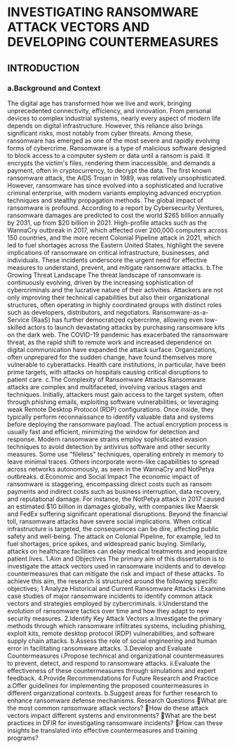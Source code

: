# INVESTIGATING RANSOMWARE ATTACK VECTORS AND DEVELOPING COUNTERMEASURES
## INTRODUCTION
### a.Background and Context
The digital age has transformed how we live and work, bringing unprecedented connectivity, efficiency, and innovation. From personal devices to complex industrial systems, nearly every aspect of modern life depends on digital infrastructure. However, this reliance also brings significant risks, most notably from cyber threats. Among these, ransomware has emerged as one of the most severe and rapidly evolving forms of cybercrime.
Ransomware is a type of malicious software designed to block access to a computer system or data until a ransom is paid. It encrypts the victim's files, rendering them inaccessible, and demands a payment, often in cryptocurrency, to decrypt the data. The first known ransomware attack, the AIDS Trojan in 1989, was relatively unsophisticated. However, ransomware has since evolved into a sophisticated and lucrative criminal enterprise, with modern variants employing advanced encryption techniques and stealthy propagation methods.
The global impact of ransomware is profound. According to a report by Cybersecurity Ventures, ransomware damages are predicted to cost the world $265 billion annually by 2031, up from $20 billion in 2021. High-profile attacks such as the WannaCry outbreak in 2017, which affected over 200,000 computers across 150 countries, and the more recent Colonial Pipeline attack in 2021, which led to fuel shortages across the Eastern United States, highlight the severe implications of ransomware on critical infrastructure, businesses, and individuals. These incidents underscore the urgent need for effective measures to understand, prevent, and mitigate ransomware attacks.
b.The Growing Threat Landscape
The threat landscape of ransomware is continuously evolving, driven by the increasing sophistication of cybercriminals and the lucrative nature of their activities. Attackers are not only improving their technical capabilities but also their organizational structures, often operating in highly coordinated groups with distinct roles such as developers, distributors, and negotiators. Ransomware-as-a-Service (RaaS) has further democratized cybercrime, allowing even low-skilled actors to launch devastating attacks by purchasing ransomware kits on the dark web.
The COVID-19 pandemic has exacerbated the ransomware threat, as the rapid shift to remote work and increased dependence on digital communication have expanded the attack surface. Organizations, often unprepared for the sudden change, have found themselves more vulnerable to cyberattacks. Health care institutions, in particular, have been prime targets, with attacks on hospitals causing critical disruptions to patient care.
c.The Complexity of Ransomware Attacks
Ransomware attacks are complex and multifaceted, involving various stages and techniques. Initially, attackers must gain access to the target system, often through phishing emails, exploiting software vulnerabilities, or leveraging weak Remote Desktop Protocol (RDP) configurations. Once inside, they typically perform reconnaissance to identify valuable data and systems before deploying the ransomware payload. The actual encryption process is usually fast and efficient, minimizing the window for detection and response.
Modern ransomware strains employ sophisticated evasion techniques to avoid detection by antivirus software and other security measures. Some use "fileless" techniques, operating entirely in memory to leave minimal traces. Others incorporate worm-like capabilities to spread across networks autonomously, as seen in the WannaCry and NotPetya outbreaks.
d.Economic and Social Impact
The economic impact of ransomware is staggering, encompassing direct costs such as ransom payments and indirect costs such as business interruption, data recovery, and reputational damage. For instance, the NotPetya attack in 2017 caused an estimated $10 billion in damages globally, with companies like Maersk and FedEx suffering significant operational disruptions.
Beyond the financial toll, ransomware attacks have severe social implications. When critical infrastructure is targeted, the consequences can be dire, affecting public safety and well-being. The attack on Colonial Pipeline, for example, led to fuel shortages, price spikes, and widespread panic buying. Similarly, attacks on healthcare facilities can delay medical treatments and jeopardize patient lives.
1.Aim and Objectives
The primary aim of this dissertation is to investigate the attack vectors used in ransomware incidents and to develop countermeasures that can mitigate the risk and impact of these attacks. To achieve this aim, the research is structured around the following specific objectives;
1.Analyze Historical and Current Ransomware Attacks
i.Examine case studies of major ransomware incidents to identify common attack vectors and strategies employed by cybercriminals.
ii.Understand the evolution of ransomware tactics over time and how they adapt to new security measures.
2.Identify Key Attack Vectors
a.Investigate the primary methods through which ransomware infiltrates systems, including phishing, exploit kits, remote desktop protocol (RDP) vulnerabilities, and software supply chain attacks.
b.Assess the role of social engineering and human error in facilitating ransomware attacks.
3.Develop and Evaluate Countermeasures
i.Propose technical and organizational countermeasures to prevent, detect, and respond to ransomware attacks.
ii.Evaluate the effectiveness of these countermeasures through simulations and expert feedback.
4.Provide Recommendations for Future Research and Practice
a.Offer guidelines for implementing the proposed countermeasures in different organizational contexts.
b.Suggest areas for further research to enhance ransomware defense mechanisms.
Research Questions
What are the most common ransomware attack vectors?
How do these attack vectors impact different systems and environments?
What are the best practices in DFIR for investigating ransomware incidents?
How can these insights be translated into effective countermeasures and training programs?
